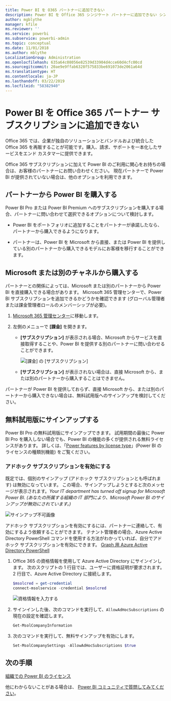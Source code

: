 ```yaml
---
title: Power BI を O365 パートナーに追加できない
description: Power BI を Office 365 シンジケート パートナーに追加できない シンジケート モデルは Office 365 で使用される購入モデルです。
author: mgblythe
manager: kfile
ms.reviewer: ''
ms.service: powerbi
ms.subservice: powerbi-admin
ms.topic: conceptual
ms.date: 11/01/2018
ms.author: mblythe
LocalizationGroup: Administration
ms.openlocfilehash: 635a64c08056e82539d33904d4cce60d4cfc00cd
ms.sourcegitcommit: 20ae9e9ffab6328f575833be691073de2061a64d
ms.translationtype: HT
ms.contentlocale: ja-JP
ms.lasthandoff: 03/22/2019
ms.locfileid: "58382940"
---
```

# <a name="unable-to-add-power-bi-to-office-365-partner-subscription"></a>Power BI を Office 365 パートナー サブスクリプションに追加できない

Office 365 では、企業が独自のソリューションとバンドルおよび統合した Office 365 を再販することが可能です。購入、請求、サポートを一本化したサービスをエンド カスタマーに提供できます。

Office 365 サブスクリプションに加えて Power BI のご利用に関心をお持ちの場合は、お客様のパートナーにお問い合わせください。 現在パートナーで Power BI が提供されていない場合は、他のオプションを利用できます。

## <a name="work-with-your-partner-to-purchase-power-bi"></a>パートナーから Power BI を購入する

Power BI Pro または Power BI Premium へのサブスクリプションを購入する場合、パートナーに問い合わせて選択できるオプションについて検討します。

* Power BI をポートフォリオに追加することをパートナーが承諾したなら、パートナーから購入できるようになります。

* パートナーは、Power BI を Microsoft から直接、または Power BI を提供している別のパートナーから購入できるモデルにお客様を移行することができます。

## <a name="purchase-from-microsoft-or-another-channel"></a>Microsoft または別のチャネルから購入する

パートナーとの関係によっては、Microsoft または別のパートナーから Power BI を直接購入できる場合があります。 Microsoft 365 管理センターで、Power BI サブスクリプションを追加できるかどうかを確認できます (グローバル管理者または課金管理者ロールのメンバーシップが必要)。

1. [Microsoft 365 管理センター](https://admin.microsoft.com/AdminPortal/Home#/homepage)に移動します。

1. 左側のメニューで **[課金]** を開きます。

    * **[サブスクリプション]** が表示される場合、Microsoft からサービスを直接取得することや、Power BI を提供する別のパートナーに問い合わせることができます。

        ![[課金] の [サブスクリプション]](media/service-admin-syndication-partner/billingsub.png)

    * **[サブスクリプション]** が表示されない場合は、直接 Microsoft から、または別のパートナーから購入することはできません。

パートナーが Power BI を提供しておらず、直接 Microsoft から、または別のパートナーから購入できない場合は、無料試用版へのサインアップを検討してください。

## <a name="sign-up-for-a-free-trial"></a>無料試用版にサインアップする

Power BI Pro の無料試用版にサインアップできます。 試用期間の最後に Power BI Pro を購入しない場合でも、Power BI の機能の多くが提供される無料ライセンスがあります。 詳しくは、「[Power features by license type](service-features-license-type.md)」(Power BI のライセンスの種類別機能) をご覧ください。

### <a name="enable-ad-hoc-subscriptions"></a>アドホック サブスクリプションを有効にする

既定では、個別のサインアップ (アドホック サブスクリプションとも呼ばれます) は無効になっています。 この場合、サインアップしようとすると次のメッセージが表示されます。*Your IT department has turned off signup for Microsoft Power BI. (あなたの所属する組織の IT 部門により、Microsoft Power BI のサインアップが無効にされています。)*

![サインアップ不可画像](media/service-admin-syndication-partner/sorry.png)

アドホック サブスクリプションを有効にするには、パートナーに連絡して、有効にするよう依頼することができます。 テナント管理者の場合、Azure Active Directory PowerShell コマンドを使用する方法がわかっていれば、自分でアドホック サブスクリプションを有効にできます。 [Graph 用 Azure Active Directory PowerShell](/powershell/azure/active-directory/install-adv2/)

1. Office 365 の資格情報を使用して Azure Active Directory にサインインします。 次のスクリプトの 1 行目では、ユーザーに資格証明が要求されます。 2 行目で、Azure Active Directory に接続します。

    ```powershell
    $msolcred = get-credential
    connect-msolservice -credential $msolcred
    ```

    ![資格情報を入力する](media/service-admin-syndication-partner/aad-signin.png)

1. サインインした後、次のコマンドを実行して、`AllowAdHocSubscriptions` の現在の設定を確認します。

    ```powershell
    Get-MsolCompanyInformation
    ```

1. 次のコマンドを実行して、無料サインアップを有効にします。

    ```powershell
    Set-MsolCompanySettings -AllowAdHocSubscriptions $true
    ```

## <a name="next-steps"></a>次の手順

[組織での Power BI のライセンス](service-admin-licensing-organization.md)

他にわからないことがある場合は、 [Power BI コミュニティで質問してみてください](http://community.powerbi.com/)。
